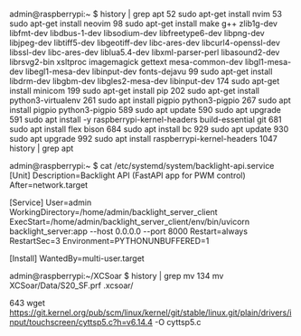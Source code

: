 admin@raspberrypi:~ $ history | grep apt
   52  sudo apt-get install nvim
   53  sudo apt-get install neovim
   98  sudo apt-get install make g++  zlib1g-dev     libfmt-dev     libdbus-1-dev     libsodium-dev     libfreetype6-dev     libpng-dev libjpeg-dev     libtiff5-dev libgeotiff-dev     libc-ares-dev     libcurl4-openssl-dev     libssl-dev     libc-ares-dev     liblua5.4-dev     libxml-parser-perl     libasound2-dev     librsvg2-bin xsltproc     imagemagick gettext     mesa-common-dev libgl1-mesa-dev libegl1-mesa-dev     libinput-dev     fonts-dejavu
   99  sudo apt-get install libdrm-dev libgbm-dev     libgles2-mesa-dev     libinput-dev
  174  sudo apt-get install minicom
  199  sudo apt-get install pip
  202  sudo apt-get install python3-virtualenv
  261  sudo apt install pigpio python3-pigpio
  267  sudo apt install pigpio python3-pigpio
  589  sudo apt update
  590  sudo apt upgrade
  591  sudo apt install -y raspberrypi-kernel-headers build-essential git
  681  sudo apt install flex bison
  684  sudo apt install bc
  929  sudo apt update
  930  sudo apt upgrade
  992  sudo apt install raspberrypi-kernel-headers
 1047  history | grep apt


admin@raspberrypi:~ $ cat /etc/systemd/system/backlight-api.service
[Unit]
Description=Backlight API (FastAPI app for PWM control)
After=network.target

[Service]
User=admin
WorkingDirectory=/home/admin/backlight_server_client
ExecStart=/home/admin/backlight_server_client/env/bin/uvicorn backlight_server:app --host 0.0.0.0 --port 8000
Restart=always
RestartSec=3
Environment=PYTHONUNBUFFERED=1

[Install]
WantedBy=multi-user.target

admin@raspberrypi:~/XCSoar $ history | grep mv
  134  mv XCSoar/Data/S20_SF.prf .xcsoar/

643  wget https://git.kernel.org/pub/scm/linux/kernel/git/stable/linux.git/plain/drivers/input/touchscreen/cyttsp5.c?h=v6.14.4 -O cyttsp5.c
